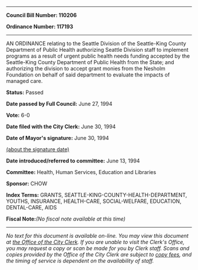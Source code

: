 

********

**Council Bill Number: 110206**
   
**Ordinance Number: 117193**
********

 AN ORDINANCE relating to the Seattle Division of the Seattle-King County Department of Public Health authorizing Seattle Division staff to implement programs as a result of urgent public health needs funding accepted by the Seattle-King County Department of Public Health from the State; and authorizing the division to accept grant monies from the Nesholm Foundation on behalf of said department to evaluate the impacts of managed care.

**Status:** Passed
   
**Date passed by Full Council:** June 27, 1994
   
**Vote:** 6-0
   
**Date filed with the City Clerk:** June 30, 1994
   
**Date of Mayor's signature:** June 30, 1994
   
[(about the signature date)](/~public/approvaldate.htm)
   
   
   
**Date introduced/referred to committee:** June 13, 1994
   
**Committee:** Health, Human Services, Education and Libraries
   
**Sponsor:** CHOW
   
   
**Index Terms:** GRANTS, SEATTLE-KING-COUNTY-HEALTH-DEPARTMENT, YOUTHS, INSURANCE, HEALTH-CARE, SOCIAL-WELFARE, EDUCATION, DENTAL-CARE, AIDS

**Fiscal Note:**_(No fiscal note available at this time)_
********

_No text for this document is available on-line. You may view this document at [the Office of the City Clerk](http://www.seattle.gov/leg/clerk/contactUs.htm). If you are unable to visit the Clerk's Office, you may request a copy or scan be made for you by Clerk staff. Scans and copies provided by the Office of the City Clerk are subject to [copy fees](http://clerk.seattle.gov/~public/clerkfees.htm), and the timing of service is dependent on the availability of staff._

